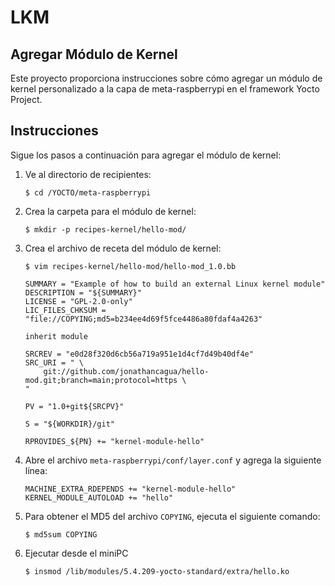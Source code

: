 # LKM
## Agregar Módulo de Kernel

Este proyecto proporciona instrucciones sobre cómo agregar un módulo de kernel personalizado a la capa de meta-raspberrypi en el framework Yocto Project.

## Instrucciones

Sigue los pasos a continuación para agregar el módulo de kernel:

1. Ve al directorio de recipientes:
    ```
    $ cd /YOCTO/meta-raspberrypi
    ```

2. Crea la carpeta para el módulo de kernel:
    ```
    $ mkdir -p recipes-kernel/hello-mod/
    ```

3. Crea el archivo de receta del módulo de kernel:
    ```
    $ vim recipes-kernel/hello-mod/hello-mod_1.0.bb
    ```

    ```bitbake
    SUMMARY = "Example of how to build an external Linux kernel module"
    DESCRIPTION = "${SUMMARY}"
    LICENSE = "GPL-2.0-only"
    LIC_FILES_CHKSUM = "file://COPYING;md5=b234ee4d69f5fce4486a80fdaf4a4263"

    inherit module
    
    SRCREV = "e0d28f320d6cb56a719a951e1d4cf7d49b40df4e"
    SRC_URI = " \
        git://github.com/jonathancagua/hello-mod.git;branch=main;protocol=https \
    "
    
    PV = "1.0+git${SRCPV}"
    
    S = "${WORKDIR}/git"
    
    RPROVIDES_${PN} += "kernel-module-hello"

    ```



4. Abre el archivo `meta-raspberrypi/conf/layer.conf` y agrega la siguiente línea:
    ```
    MACHINE_EXTRA_RDEPENDS += "kernel-module-hello"
    KERNEL_MODULE_AUTOLOAD += "hello"
    ```

5. Para obtener el MD5 del archivo `COPYING`, ejecuta el siguiente comando:
    ```
    $ md5sum COPYING
    ```

6. Ejecutar desde el miniPC
   ```
   $ insmod /lib/modules/5.4.209-yocto-standard/extra/hello.ko
   ```

